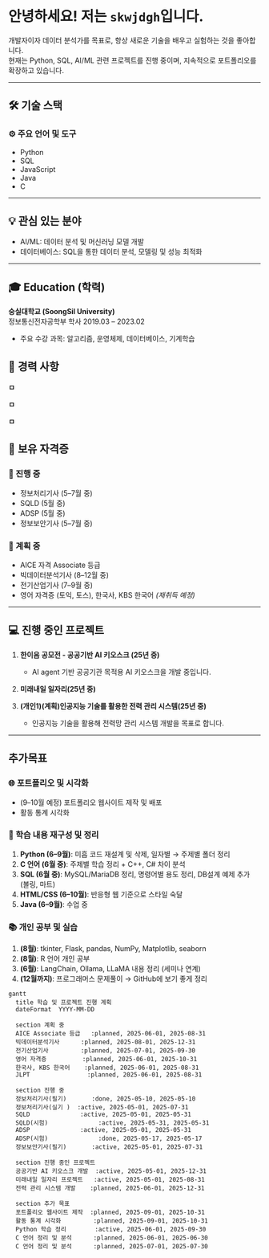 # 안녕하세요! 저는 `skwjdgh`입니다.

개발자이자 데이터 분석가를 목표로, 항상 새로운 기술을 배우고 실험하는 것을 좋아합니다.  
현재는 Python, SQL, AI/ML 관련 프로젝트를 진행 중이며, 지속적으로 포트폴리오를 확장하고 있습니다.

---

## 🛠️ 기술 스택


### ⚙️ 주요 언어 및 도구
- Python
- SQL
- JavaScript
- Java
- C
  
---

## 💡 관심 있는 분야
- AI/ML: 데이터 분석 및 머신러닝 모델 개발
- 데이터베이스: SQL을 통한 데이터 분석, 모델링 및 성능 최적화

---

## 🎓 Education (학력)

**숭실대학교 (SoongSil University)**  
정보통신전자공학부 학사 
2019.03 – 2023.02  

- 주요 수강 과목: 알고리즘, 운영체제, 데이터베이스, 기계학습  


## 💼 경력 사항

**ㅁ**  


**ㅁ**  

**ㅁ**  


## 📜 보유 자격증

### 📌 진행 중
- 정보처리기사 (5–7월 중)
- SQLD (5월 중)
- ADSP (5월 중)
- 정보보안기사 (5–7월 중)


### 📌 계획 중
- AICE 자격 Associate 등급
- 빅데이터분석기사 (8–12월 중)
- 전기산업기사 (7–9월 중)
- 영어 자격증 (토익, 토스), 한국사, KBS 한국어 *(재취득 예정)*
  
---

## 💻 진행 중인 프로젝트

1. **한이음 공모전 - 공공기반 AI 키오스크 (25년 중)**  
   - AI agent 기반 공공기관 목적용 AI 키오스크을 개발 중입니다.
     
2. **미래내일 일자리(25년 중)**  

3. **(개인1)(계획)인공지능 기술를 활용한 전력 관리 시스템(25년 중)**
   - 인공지능 기술을 활용해 전력망 관리 시스템 개발을 목표로 합니다.
     
---


## 추가목표

### 🌐 포트폴리오 및 시각화
- (9–10월 예정) 포트폴리오 웹사이트 제작 및 배포
- 활동 통계 시각화

    
### 🧠 학습 내용 재구성 및 정리
1. **Python (6–9월)**: 미흡 코드 재설계 및 삭제, 일자별 → 주제별 폴더 정리  
2. **C 언어 (6월 중)**: 주제별 학습 정리 + C++, C# 차이 분석  
3. **SQL (6월 중)**: MySQL/MariaDB 정리, 명령어별 용도 정리, DB설계 예제 추가 (볼링, 마트)  
4. **HTML/CSS (6–10월)**: 반응형 웹 기준으로 스타일 숙달  
5. **Java (6–9월)**: 수업 중
    
### 📚 개인 공부 및 실습
1. **(8월)**: tkinter, Flask, pandas, NumPy, Matplotlib, seaborn  
2. **(8월)**: R 언어 개인 공부  
3. **(6월)**: LangChain, Ollama, LLaMA 내용 정리 (세미나 연계)  
4. **(12월까지)**: 프로그래머스 문제풀이 → GitHub에 보기 좋게 정리


```mermaid
gantt
  title 학습 및 프로젝트 진행 계획
  dateFormat  YYYY-MM-DD

  section 계획 중
  AICE Associate 등급   :planned, 2025-06-01, 2025-08-31
  빅데이터분석기사      :planned, 2025-08-01, 2025-12-31
  전기산업기사         :planned, 2025-07-01, 2025-09-30
  영어 자격증          :planned, 2025-06-01, 2025-10-31
  한국사, KBS 한국어    :planned, 2025-06-01, 2025-08-31
  JLPT                :planned, 2025-06-01, 2025-08-31

  section 진행 중
  정보처리기사(필기)       :done, 2025-05-10, 2025-05-10
  정보처리기사(실기 )  :active, 2025-05-01, 2025-07-31
  SQLD              :active, 2025-05-01, 2025-05-31
  SQLD(시험)              :active, 2025-05-31, 2025-05-31
  ADSP              :active, 2025-05-01, 2025-05-31
  ADSP(시험)              :done, 2025-05-17, 2025-05-17
  정보보안기사(필기)       :active, 2025-05-01, 2025-07-31

  section 진행 중인 프로젝트
  공공기반 AI 키오스크 개발  :active, 2025-05-01, 2025-12-31
  미래내일 일자리 프로젝트   :active, 2025-05-01, 2025-08-31
  전력 관리 시스템 개발    :planned, 2025-06-01, 2025-12-31

  section 추가 목표
  포트폴리오 웹사이트 제작  :planned, 2025-09-01, 2025-10-31
  활동 통계 시각화         :planned, 2025-09-01, 2025-10-31
  Python 학습 정리        :active, 2025-06-01, 2025-09-30
  C 언어 정리 및 분석      :planned, 2025-06-01, 2025-06-30
  C 언어 정리 및 분석      :planned, 2025-07-01, 2025-07-30
